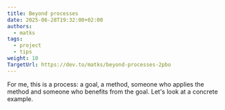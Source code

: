 ```yaml
---
title: Beyond processes
date: 2025-06-28T19:32:00+02:00
authors:
  - matks
tags:
  - project
  - tips
weight: 10
TargetUrl: https://dev.to/matks/beyond-processes-2pbo
---
```


For me, this is a process: a goal, a method, someone who applies the method and someone who benefits from the goal. Let's look at a concrete example.

<!--more-->
